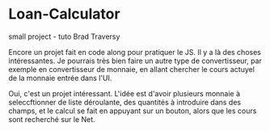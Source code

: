 # Loan-Calculator
small project - tuto Brad Traversy

Encore un projet fait en code along pour pratiquer le JS.
Il y a là des choses intéressantes. Je pourrais très bien faire un autre type de convertisseur, par exemple en convertisseur de monnaie, en allant chercher le cours actuyel de la monnaie entrée dans l'UI.

Oui, c'est un projet intéressant. L'idée est d'avoir plusieurs monnaie à seleccftionner de liste déroulante, des quantités à introduire dans des champs, et le calcul se fait en appuyant sur un bouton, alors que les cours sont recherché sur le Net.
